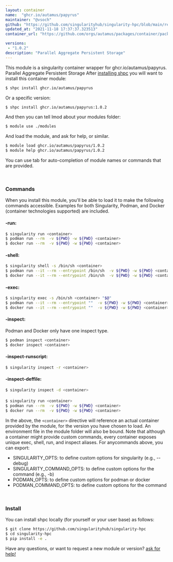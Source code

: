 ```yaml
---
layout: container
name:  "ghcr.io/autamus/papyrus"
maintainer: "@vsoch"
github: "https://github.com/singularityhub/singularity-hpc/blob/main/registry/ghcr.io/autamus/papyrus/container.yaml"
updated_at: "2021-11-18 17:37:37.323513"
container_url: "https://github.com/orgs/autamus/packages/container/package/papyrus"

versions:
 - "1.0.2"
description: "Parallel Aggregate Persistent Storage"
---
```


This module is a singularity container wrapper for ghcr.io/autamus/papyrus.
Parallel Aggregate Persistent Storage
After [installing shpc](#install) you will want to install this container module:

```bash
$ shpc install ghcr.io/autamus/papyrus
```

Or a specific version:

```bash
$ shpc install ghcr.io/autamus/papyrus:1.0.2
```

And then you can tell lmod about your modules folder:

```bash
$ module use ./modules
```

And load the module, and ask for help, or similar.

```bash
$ module load ghcr.io/autamus/papyrus/1.0.2
$ module help ghcr.io/autamus/papyrus/1.0.2
```

You can use tab for auto-completion of module names or commands that are provided.

<br>

### Commands

When you install this module, you'll be able to load it to make the following commands accessible.
Examples for both Singularity, Podman, and Docker (container technologies supported) are included.

#### -run:

```bash
$ singularity run <container>
$ podman run --rm  -v ${PWD} -w ${PWD} <container>
$ docker run --rm  -v ${PWD} -w ${PWD} <container>
```

#### -shell:

```bash
$ singularity shell -s /bin/sh <container>
$ podman run --it --rm --entrypoint /bin/sh  -v ${PWD} -w ${PWD} <container>
$ docker run --it --rm --entrypoint /bin/sh  -v ${PWD} -w ${PWD} <container>
```

#### -exec:

```bash
$ singularity exec -s /bin/sh <container> "$@"
$ podman run --it --rm --entrypoint ""  -v ${PWD} -w ${PWD} <container> "$@"
$ docker run --it --rm --entrypoint ""  -v ${PWD} -w ${PWD} <container> "$@"
```

#### -inspect:

Podman and Docker only have one inspect type.

```bash
$ podman inspect <container>
$ docker inspect <container>
```

#### -inspect-runscript:

```bash
$ singularity inspect -r <container>
```

#### -inspect-deffile:

```bash
$ singularity inspect -d <container>
```



#### 

```bash
$ singularity run <container>
$ podman run --rm  -v ${PWD} -w ${PWD} <container>
$ docker run --rm  -v ${PWD} -w ${PWD} <container>
```


In the above, the `<container>` directive will reference an actual container provided
by the module, for the version you have chosen to load. An environment file in the
module folder will also be bound. Note that although a container
might provide custom commands, every container exposes unique exec, shell, run, and
inspect aliases. For anycommands above, you can export:

 - SINGULARITY_OPTS: to define custom options for singularity (e.g., --debug)
 - SINGULARITY_COMMAND_OPTS: to define custom options for the command (e.g., -b)
 - PODMAN_OPTS: to define custom options for podman or docker
 - PODMAN_COMMAND_OPTS: to define custom options for the command

<br>
  
### Install

You can install shpc locally (for yourself or your user base) as follows:

```bash
$ git clone https://github.com/singularityhub/singularity-hpc
$ cd singularity-hpc
$ pip install -e .
```

Have any questions, or want to request a new module or version? [ask for help!](https://github.com/singularityhub/singularity-hpc/issues)